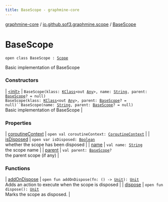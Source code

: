 ```yaml
---
title: BaseScope - graphmine-core
---
```


[graphmine-core](../../index.html) / [io.github.sof3.graphmine.scope](../index.html) / [BaseScope](./index.html)

# BaseScope

`open class BaseScope : `[`Scope`](../-scope/index.html)

Basic implementation of BaseScope

### Constructors

| [&lt;init&gt;](-init-.html) | `BaseScope(klass: `[`KClass`](https://kotlinlang.org/api/latest/jvm/stdlib/kotlin.reflect/-k-class/index.html)`<out `[`Any`](https://kotlinlang.org/api/latest/jvm/stdlib/kotlin/-any/index.html)`>, name: `[`String`](https://kotlinlang.org/api/latest/jvm/stdlib/kotlin/-string/index.html)`, parent: `[`BaseScope`](./index.html)`? = null)`<br>`BaseScope(klass: `[`KClass`](https://kotlinlang.org/api/latest/jvm/stdlib/kotlin.reflect/-k-class/index.html)`<out `[`Any`](https://kotlinlang.org/api/latest/jvm/stdlib/kotlin/-any/index.html)`>, parent: `[`BaseScope`](./index.html)`? = null)``BaseScope(name: `[`String`](https://kotlinlang.org/api/latest/jvm/stdlib/kotlin/-string/index.html)`, parent: `[`BaseScope`](./index.html)`? = null)`<br>Basic implementation of BaseScope |

### Properties

| [coroutineContext](coroutine-context.html) | `open val coroutineContext: `[`CoroutineContext`](https://kotlinlang.org/api/latest/jvm/stdlib/kotlin.coroutines/-coroutine-context/index.html) |
| [isDisposed](is-disposed.html) | `open var isDisposed: `[`Boolean`](https://kotlinlang.org/api/latest/jvm/stdlib/kotlin/-boolean/index.html)<br>whether the scope has been disposed |
| [name](name.html) | `val name: `[`String`](https://kotlinlang.org/api/latest/jvm/stdlib/kotlin/-string/index.html)<br>the scope name |
| [parent](parent.html) | `val parent: `[`BaseScope`](./index.html)`?`<br>the parent scope (if any) |

### Functions

| [addOnDispose](add-on-dispose.html) | `open fun addOnDispose(fn: () -> `[`Unit`](https://kotlinlang.org/api/latest/jvm/stdlib/kotlin/-unit/index.html)`): `[`Unit`](https://kotlinlang.org/api/latest/jvm/stdlib/kotlin/-unit/index.html)<br>Adds an action to execute when the scope is disposed |
| [dispose](dispose.html) | `open fun dispose(): `[`Unit`](https://kotlinlang.org/api/latest/jvm/stdlib/kotlin/-unit/index.html)<br>Marks the scope as disposed. |

